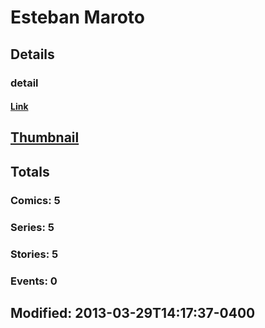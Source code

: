 # Esteban  Maroto 
## Details
### detail
#### [Link](http://marvel.com/comics/creators/3176/esteban_maroto?utm_campaign=apiRef&utm_source=225578a89fc76f3d20fbffda5d17a88d)
## [Thumbnail](http://i.annihil.us/u/prod/marvel/i/mg/b/40/image_not_available.jpg)
## Totals
### Comics: 5
### Series: 5
### Stories: 5
### Events: 0
## Modified: 2013-03-29T14:17:37-0400